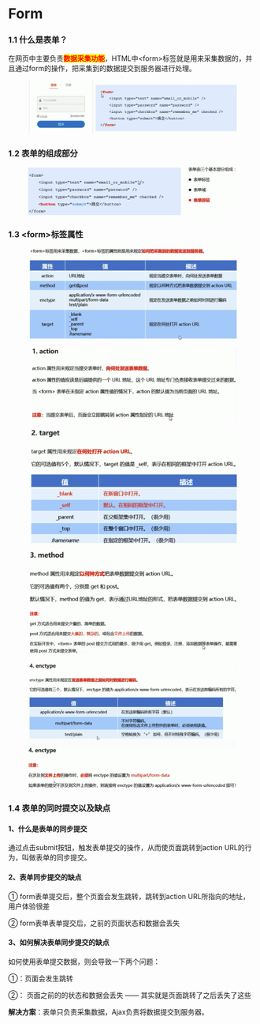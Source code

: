 # Form

### 1.1 什么是表单？

在网页中主要负责<mark style="color:red;">**数据采集功能**</mark>，HTML中\<form>标签就是用来采集数据的，并且通过form的操作，把采集到的数据提交到服务器进行处理。

<figure><img src="../../../../.gitbook/assets/image (11) (1).png" alt=""><figcaption></figcaption></figure>

### 1.2 表单的组成部分

<figure><img src="../../../../.gitbook/assets/image (1) (1) (1) (1) (1) (1) (1).png" alt=""><figcaption></figcaption></figure>

### 1.3 \<form>标签属性

<figure><img src="../../../../.gitbook/assets/image (2) (1) (1) (1) (1) (1).png" alt=""><figcaption></figcaption></figure>

<figure><img src="../../../../.gitbook/assets/image (3) (1) (1) (1) (1) (1).png" alt=""><figcaption></figcaption></figure>

<figure><img src="../../../../.gitbook/assets/image (4) (1) (1).png" alt=""><figcaption></figcaption></figure>

<figure><img src="../../../../.gitbook/assets/image (5) (1) (1).png" alt=""><figcaption></figcaption></figure>

<figure><img src="../../../../.gitbook/assets/image (7) (1) (1).png" alt=""><figcaption></figcaption></figure>

<figure><img src="../../../../.gitbook/assets/image (8) (1) (1).png" alt=""><figcaption></figcaption></figure>

### 1.4 表单的同时提交以及缺点

#### 1、什么是表单的同步提交

通过点击submit按钮，触发表单提交的操作，从而使页面跳转到action URL的行为，叫做表单的同步提交。

#### 2、表单同步提交的缺点

① form表单提交后，整个页面会发生跳转，跳转到action URL所指向的地址，用户体验很差

② form表单表单提交后，之前的页面状态和数据会丢失

#### 3、如何解决表单同步提交的缺点

如何使用表单提交数据，则会导致一下两个问题：

①：页面会发生跳转

②： 页面之前的的状态和数据会丢失 —— 其实就是页面跳转了之后丢失了这些

**解决方案**：表单只负责采集数据，Ajax负责将数据提交到服务器。



